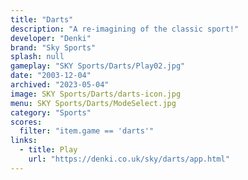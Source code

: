 ```yaml
---
title: "Darts"
description: "A re-imagining of the classic sport!"
developer: "Denki"
brand: "Sky Sports"
splash: null
gameplay: "SKY Sports/Darts/Play02.jpg"
date: "2003-12-04"
archived: "2023-05-04"
image: SKY Sports/Darts/darts-icon.jpg
menu: SKY Sports/Darts/ModeSelect.jpg
category: "Sports"
scores:
  filter: "item.game == 'darts'"
links:
  - title: Play
    url: "https://denki.co.uk/sky/darts/app.html"
---
```

